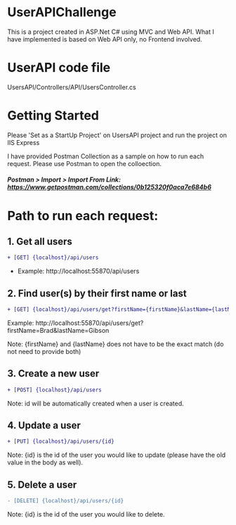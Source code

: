# UserAPIChallenge
This is a project created in ASP.Net C# using MVC and Web API.
What I have implemented is based on Web API only, no Frontend involved. 

# UserAPI code file
UsersAPI/Controllers/API/UsersController.cs

# Getting Started
Please 'Set as a StartUp Project' on UsersAPI project and run the project on IIS Express

I have provided Postman Collection as a sample on how to run each request. 
Please use Postman to open the colloection.
##### Postman > Import > Import From Link:  https://www.getpostman.com/collections/0b125320f0aca7e684b6

# Path to run each request: 
## 1. Get all users
```diff
+ [GET] {localhost}/api/users
```
- Example: http://localhost:55870/api/users

## 2. Find user(s) by their first name or last 
```diff
+ [GET] {localhost}/api/users/get?firstName={firstName}&lastName={lastName}
```
Example: http://localhost:55870/api/users/get?firstName=Brad&lastName=Gibson

Note: {firstName} and {lastName} does not have to be the exact match (do not need to provide both)

## 3. Create a new user
```diff
+ [POST] {localhost}/api/users 
```
Note: id will be automatically created when a user is created.


## 4. Update a user 
```diff
+ [PUT] {localhost}/api/users/{id}
```
Note: {id} is the id of the user you would like to update (please have the old value in the body as well).

## 5. Delete a user 
```diff
- [DELETE] {localhost}/api/users/{id}
```
Note:  {id} is the id of the user you would like to delete.



